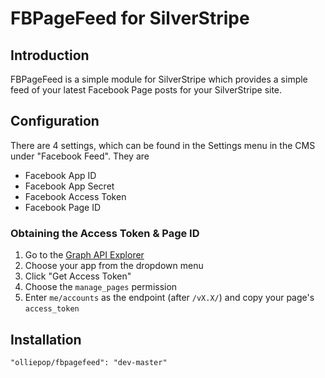 # FBPageFeed for SilverStripe

## Introduction

FBPageFeed is a simple module for SilverStripe which provides a simple feed of your latest Facebook Page posts for your SilverStripe site.

## Configuration

There are 4 settings, which can be found in the Settings menu in the CMS under "Facebook Feed". They are

- Facebook App ID
- Facebook App Secret
- Facebook Access Token
- Facebook Page ID

### Obtaining the Access Token & Page ID
 1. Go to the [Graph API Explorer](http://developers.facebook.com/tools/explorer/)
 2. Choose your app from the dropdown menu
 3. Click "Get Access Token"
 4. Choose the `manage_pages` permission
 5. Enter `me/accounts` as the endpoint (after `/vX.X/`) and copy your page's `access_token`

## Installation

`"olliepop/fbpagefeed": "dev-master"`